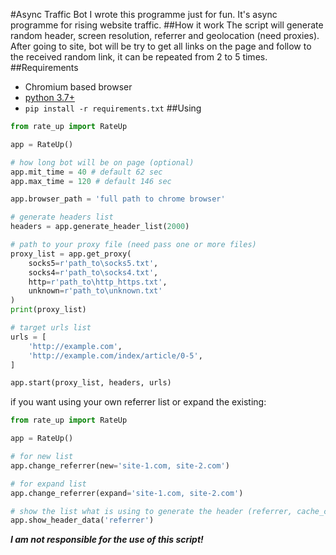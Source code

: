 #Async Traffic Bot
I wrote this programme just for fun. It's async programme for rising website traffic.
##How it work
The script will generate random header, screen resolution, referrer and geolocation (need proxies). After going to site, bot will be try to get all links on the page and follow to the received random link, it can be  repeated from 2 to 5 times.
##Requirements
* Chromium based browser
* [python 3.7+](https://www.python.org/)
* ```pip install -r requirements.txt```
##Using
```python
from rate_up import RateUp

app = RateUp()

# how long bot will be on page (optional)
app.mit_time = 40 # default 62 sec
app.max_time = 120 # default 146 sec

app.browser_path = 'full path to chrome browser'

# generate headers list
headers = app.generate_header_list(2000)

# path to your proxy file (need pass one or more files)
proxy_list = app.get_proxy(
    socks5=r'path_to\socks5.txt',
    socks4=r'path_to\socks4.txt',
    http=r'path_to\http_https.txt',
    unknown=r'path_to\unknown.txt'
)
print(proxy_list)

# target urls list
urls = [
    'http://example.com',
    'http://example.com/index/article/0-5',
]

app.start(proxy_list, headers, urls)
```
if you want using your own referrer list or expand the existing:
```python
from rate_up import RateUp

app = RateUp()

# for new list
app.change_referrer(new='site-1.com, site-2.com')

# for expand list
app.change_referrer(expand='site-1.com, site-2.com')

# show the list what is using to generate the header (referrer, cache_control, accept, accept_encoding, user_agent)
app.show_header_data('referrer')
```
***I am not responsible for the use of this script!***